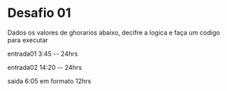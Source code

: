 # Desafio 01

Dados os valores de ghorarios abaixo, decifre a logica e faça um codigo para executar

entrada01 3:45  -- 24hrs

entrada02 14:20  -- 24hrs

saida 6:05 em formato 12hrs
